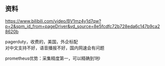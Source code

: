 ## 资料

https://www.bilibili.com/video/BV1mz4y1d7qw?p=2&spm_id_from=pageDriver&vd_source=8e5fcdfc72b728eda6c147b9ca28620b

pagerduty，收费的，美国，外企标配  
对中文支持不好，语音播报不好，国内网速会有问题  

prometheus优势：采集精度第一，可以精确到1秒  